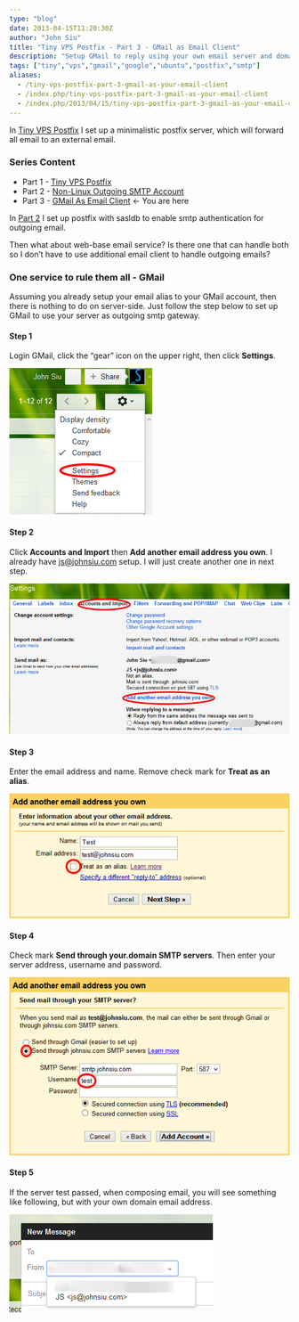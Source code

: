 ```yaml
---
type: "blog"
date: 2013-04-15T11:20:30Z
author: "John Siu"
title: "Tiny VPS Postfix - Part 3 - GMail as Email Client"
description: "Setup GMail to reply using your own email server and domain."
tags: ["tiny","vps","gmail","google","ubuntu","postfix","smtp"]
aliases:
  - /tiny-vps-postfix-part-3-gmail-as-your-email-client
  - /index.php/tiny-vps-postfix-part-3-gmail-as-your-email-client
  - /index.php/2013/04/15/tiny-vps-postfix-part-3-gmail-as-your-email-client
---
```


In [Tiny VPS Postfix](/blog/tiny-vps-postfix/) I set up a minimalistic postfix server, which will forward all email to an external email.
<!--more-->

### Series Content

- Part 1 - [Tiny VPS Postfix](/blog/tiny-vps-postfix/)
- Part 2 - [Non-Linux Outgoing SMTP Account](/blog/tiny-vps-postfix-part-2-non-linux-outgoing-smtp-account/)
- Part 3 - [GMail As Email Client](/blog/tiny-vps-postfix-part-3-gmail-as-your-email-client/) <- You are here

In [Part 2](/blog/tiny-vps-postfix-part-2-non-linux-outgoing-smtp-account/) I set up postfix with sasldb to enable smtp authentication for outgoing email.

Then what about web-base email service? Is there one that can handle both so I don’t have to use additional email client to handle outgoing emails?

### One service to rule them all - GMail

Assuming you already setup your email alias to your GMail account, then there is nothing to do on server-side. Just follow the step below to set up GMail to use your server as outgoing smtp gateway.

#### Step 1

Login GMail, click the “gear” icon on the upper right, then click **Settings**.

![Step 1](https://raw.githubusercontent.com/J-Siu/johnsiu.com/master/static/img/GmailStep1.png)

#### Step 2

Click **Accounts and Import** then **Add another email address you own**. I already have js@johnsiu.com setup. I will just create another one in next step.

![Step 1](https://raw.githubusercontent.com/J-Siu/johnsiu.com/master/static/img/GmailStep2.png)

#### Step 3

Enter the email address and name. Remove check mark for **Treat as an alias**.

![Step 1](https://raw.githubusercontent.com/J-Siu/johnsiu.com/master/static/img/GmailStep3.png)

#### Step 4

Check mark **Send through your.domain SMTP servers**. Then enter your server address, username and password.

![Step 1](https://raw.githubusercontent.com/J-Siu/johnsiu.com/master/static/img/GmailStep4.png)

#### Step 5

If the server test passed, when composing email, you will see something like following, but with your own domain email address.

![Step 1](https://raw.githubusercontent.com/J-Siu/johnsiu.com/master/static/img/GmailStep5.png)
